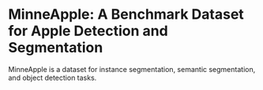 # MinneApple: A Benchmark Dataset for Apple Detection and Segmentation

MinneApple is a dataset for instance segmentation, semantic segmentation, and object detection tasks.